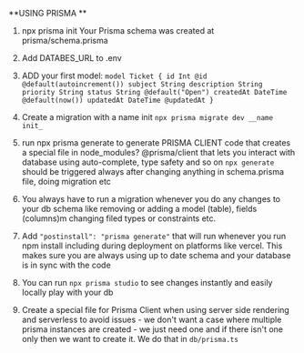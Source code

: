 **USING PRISMA **

1.  npx prisma init
    Your Prisma schema was created at prisma/schema.prisma
2.  Add DATABES_URL to .env
3.  ADD your first model:
    `model Ticket {
id Int @id @default(autoincrement())
subject String
description String
priority String
status String @default("Open")
createdAt DateTime @default(now())
updatedAt DateTime @updatedAt
}`
4.  Create a migration with a name init
    `npx prisma migrate dev __name init_`

5.  run npx prisma generate to generate PRISMA CLIENT code that creates a special file in node_modules?
    @prisma/client that lets you interact with database using auto-complete, type safety and so on
    `npx generate` should be triggered always after changing anything in schema.prisma file, doing migration etc
6.  You always have to run a migration whenever you do any changes to your db schema like removing or adding a model
    (table), fields (columns)m changing filed types or constraints etc.
7.  Add `"postinstall": "prisma generate"` that will run whenever you run npm install including during deployment
    on platforms like vercel. This makes sure you are always using up to date schema and your database is in sync
    with the code
8.  You can run `npx prisma studio` to see changes instantly and easily locally play with your db
9.  Create a special file for Prisma Client when using server side rendering and serverless to avoid issues - we
    don't want a case where multiple prisma instances are created - we just need one and if there isn't one only then
    we want to create it. We do that in `db/prisma.ts`
